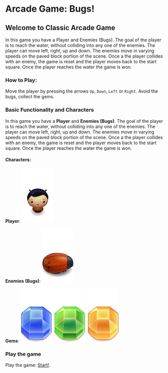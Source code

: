 #  Arcade Game: Bugs!

## Welcome to Classic Arcade Game
In this game you have a Player and Enemies (Bugs). The goal of the player is to reach the water, without colliding into any one of the enemies. The player can move left, right, up and down. The enemies move in varying speeds on the paved block portion of the scene. Once a the player collides with an enemy, the game is reset and the player moves back to the start square. Once the player reaches the water the game is won.

### How to Play:
Move the player by pressing the arrows `Up`, `Down`, `Left` or `Right`.
Avoid the bugs, collect the gems.


### Basic Functionality and Characters

In this game you have a **Player**  and **Enemies (Bugs)**. The goal of the player is to reach the water, without colliding into any one of the enemies. The player can move left, right, up and down. The enemies move in varying speeds on the paved block portion of the scene. Once a the player collides with an enemy, the game is reset and the player moves back to the start square. Once the player reaches the water the game is won.


#### Characters:
**Player**:
![alt text](https://github.com/JeffShomali/Arcade-Game/blob/gh-pages/images/char-boy.png?raw=true "Player")

**Enemies (Bugs)**:
![alt text](https://github.com/JeffShomali/Arcade-Game/blob/gh-pages/images/enemy-bug.png?raw=true "Bugs")

**Gems**:
![alt text](https://github.com/JeffShomali/Arcade-Game/blob/gh-pages/images/gem-blue.png?raw=true "Gem Blue")
![alt text](https://github.com/JeffShomali/Arcade-Game/blob/gh-pages/images/gem-green.png?raw=true "Gem Green")
![alt text](https://github.com/JeffShomali/Arcade-Game/blob/gh-pages/images/gem-orange.png?raw=true "Gem Red")


### Play the game
Play the game: [Start!](https://jeffshomali.github.io/Arcade-Game/play.html).
